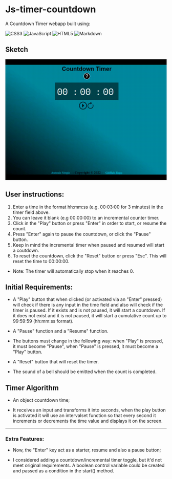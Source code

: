 # Js-timer-countdown

A Countdown Timer webapp built using:
   
![CSS3](https://img.shields.io/badge/css3-%231572B6.svg?style=flat&logo=css3&logoColor=white)
![JavaScript](https://img.shields.io/badge/javascript-%23323330.svg?style=flat&logo=javascript&logoColor=%23F7DF1E)
![HTML5](https://img.shields.io/badge/html5-%23E34F26.svg?style=flat&logo=html5&logoColor=white) ![Markdown](https://img.shields.io/badge/markdown-%23000000.svg?style=flat&logo=markdown&logoColor=white)   

## Sketch  

![Sketch](./imgs/Timer.gif)  
   

## User instructions:

1. Enter a time in the format hh:mm:ss (e.g. 00:03:00 for 3 minutes) in the timer field above.
2. You can leave it blank (e.g 00:00:00) to an incremental counter timer.
3. Click in the "Play" button or press "Enter" in order to start, or resume the count.
4. Press "Enter" again to pause the countdown, or click the "Pause" button.
5. Keep in mind the incremental timer when paused and resumed will start a coutdown.
6. To reset the countdown, click the "Reset" button or press "Esc". This will reset the time to 00:00:00.
* Note: The timer will automatically stop when it reaches 0.

## Initial Requirements:

- A "Play" button that when clicked (or activated via an "Enter" pressed) will check if there is any input in the time field
and also will check if the timer is paused. If it exists and is not paused, it will start a countdown. If it does not exist
and it is not paused, it will start a cumulative count up to 99:59:59 (hh:mm:ss format).

- A "Pause" function and a "Resume" function.

- The buttons must change in the following way: when "Play" is pressed, it must become "Pause", when "Pause" is pressed, it 
must become a "Play" button.

- A "Reset" button that will reset the timer.

- The sound of a bell should be emitted when the count is completed.
   
  
## Timer Algorithm
   
- An object countdown time;

- It receives an input and transforms it into seconds, when the play button is activated it will use an intervalset 
function so that every second it increments or decrements the time value and displays it on the screen.
   
      
---
   
### Extra Features:

* Now, the "Enter" key act as a starter, resume and also a pause button;

* I considered adding a countdown/incremental timer toggle, but it'd not meet original requirements. 
A boolean control variable could be created and passed as a condition in the start() method.
